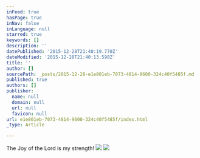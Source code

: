 ```yaml
---
inFeed: true
hasPage: true
inNav: false
inLanguage: null
starred: true
keywords: []
description: ''
datePublished: '2015-12-28T21:40:19.770Z'
dateModified: '2015-12-28T21:40:13.598Z'
title: ''
author: []
sourcePath: _posts/2015-12-28-e1e801eb-7073-4814-9600-324c40f5485f.md
published: true
authors: []
publisher:
  name: null
  domain: null
  url: null
  favicon: null
url: e1e801eb-7073-4814-9600-324c40f5485f/index.html
_type: Article

---
```

The Joy of the Lord is my strength!
![](https://the-grid-user-content.s3-us-west-2.amazonaws.com/701a34ce-b9c9-4e70-a85e-90f4564e5e9e.jpg)
![](https://s3-us-west-2.amazonaws.com/the-grid-img/p/84ca24186f7203183c0e88cc9bccb629c95a9ee8.jpg)